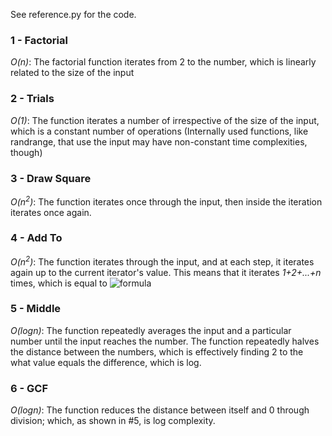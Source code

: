 See reference.py for the code.

### 1 - Factorial
*O(n)*:
The factorial function iterates from 2 to the number,
which is linearly related to the size of the input


### 2 - Trials
*O(1)*:
The function iterates a number of irrespective of the size of the input,
which is a constant number of operations
(Internally used functions, like randrange, that use the input may have non-constant time complexities, though)

### 3 - Draw Square
*O(n<sup>2</sup>)*:
The function iterates once through the input, then inside the iteration iterates once again.

### 4 - Add To
*O(n<sup>2</sup>)*:
The function iterates through the input, and at each step, it iterates again up to the current iterator's value.
This means that it iterates *1+2+...+n* times, which is equal to 
![formula](http://www.sciweavers.org/upload/Tex2Img_1633800980/render.png)

### 5 - Middle
*O(logn)*:
The function repeatedly averages the input and a particular number until the input reaches the number.
The function repeatedly halves the distance between the numbers,
which is effectively finding 2 to the what value equals the difference, which is log.

### 6 - GCF
*O(logn)*:
The function reduces the distance between itself and 0 through division; which, as shown in #5, is log complexity.